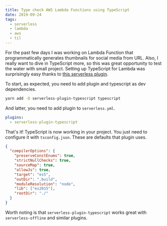 ```yaml
---
title: Type check AWS Lambda Functions using TypeScript
date: 2019-09-24
tags:
  - serverless
  - lambda
  - aws
  - til
---
```


For the past few days I was working on Lambda Function that programmatically generates thumbnails for social media from URL. Also, I really want to dive in TypeScript more, so this was great opportunity to test the water with small project. Setting up TypeScript for Lambda was surprisingly easy thanks to [this serverless plugin](https://github.com/prisma-labs/serverless-plugin-typescript).

To start, as expected, you need to add plugin and typescript as dev dependencies.

```bash
yarn add -D serverless-plugin-typescript typescript
```

And latter, you need to add plugin to `serverless.yml`.

```yaml
plugins:
  - serverless-plugin-typescript
```

That's it! TypeScript is now working in your project. You just need to configure it with `tsconfig.json`. These are defaults that plugin uses.

```json
{
  "compilerOptions": {
    "preserveConstEnums": true,
    "strictNullChecks": true,
    "sourceMap": true,
    "allowJs": true,
    "target": "es5",
    "outDir": ".build",
    "moduleResolution": "node",
    "lib": ["es2015"],
    "rootDir": "./"
  }
}
```

Worth noting is that `serverless-plugin-typescript` works great with `serverless-offline` and similar plugins.
